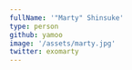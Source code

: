 ```yaml
---
fullName: '"Marty" Shinsuke'
type: person
github: yamoo
image: '/assets/marty.jpg'
twitter: exomarty
---
```


